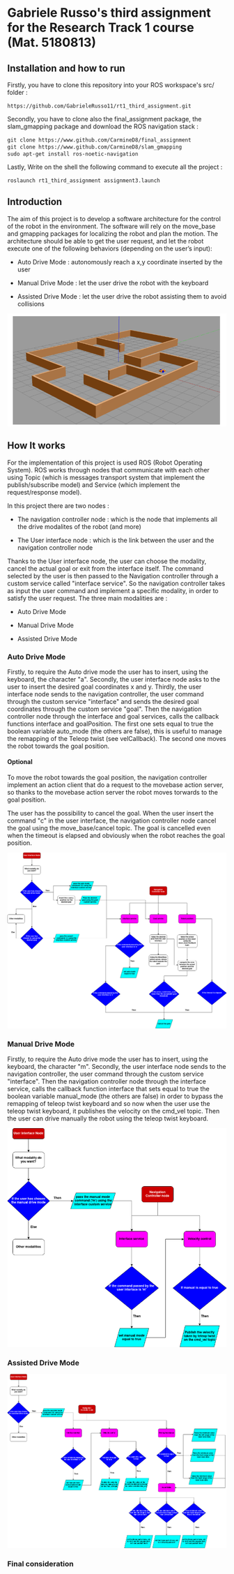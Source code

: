 # Gabriele Russo's third assignment for the Research Track 1 course (Mat. 5180813)

## Installation and how to run

Firstly, you have to clone this repository into your ROS workspace's src/ folder :

```
https://github.com/GabrieleRusso11/rt1_third_assignment.git
```

Secondly, you have to clone also the final_assignment package, the slam_gmapping 
package and download the ROS navigation stack :

```
git clone https://www.github.com/CarmineD8/final_assignment
git clone https://www.github.com/CarmineD8/slam_gmapping
sudo apt-get install ros-noetic-navigation
```

Lastly, Write on the shell the following command to execute all the project :

```
roslaunch rt1_third_assignment assignment3.launch
```

## Introduction

The aim of this project is to develop a software architecture for the control
of the robot in the environment. The software will rely on the move_base
and gmapping packages for localizing the robot and plan the motion.
The architecture should be able to get the user request, and let the robot 
execute one of the following behaviors (depending on the user’s input):

* Auto Drive Mode : autonomously reach a x,y coordinate inserted by the user

* Manual Drive Mode : let the user drive the robot with the keyboard

* Assisted Drive Mode : let the user drive the robot assisting them to avoid collisions

![Environment](https://github.com/GabrieleRusso11/rt1_third_assignment/blob/main/Environment.png)

## How It works

For the implementation of this project is used ROS (Robot Operating System). ROS works through nodes that communicate with each other using Topic (which is messages transport system that implement the publish/subscribe model) and Service (which implement the request/response model).

In this project there are two nodes :

* The navigation controller node : which is the node that implements all the drive modalites of the robot (and more)

* The User interface node : which is the link between the user and the navigation controller node

Thanks to the User interface node, the user can choose the modality, cancel the actual goal or exit from the interface itself.
The command selected by the user is then passed to the Navigation controller through a custom service called "interface service".
So the navigation controller takes as input the user command and implement a specific modality, in order to satisfy the user request.
The three main modalities are :

* Auto Drive Mode

* Manual Drive Mode

* Assisted Drive Mode

### Auto Drive Mode 

Firstly, to require the Auto drive mode the user has to insert, using the keyboard, the character "a".
Secondly, the user interface node asks to the user to insert the desired goal coordinates x and y.
Thirdly, the user interface node sends to the navigation controller, the user command through the custom service "interface" and sends the desired goal coordinates through the custom service "goal".
Then the navigation controller node through the interface and goal services, calls the callback functions interface and goalPosition.
The first one sets equal to true the boolean variable auto_mode (the others are false), this is useful to manage the remapping of the Teleop twist (see velCallback).
The second one moves the robot towards the goal position.

#### Optional

To move the robot towards the goal position, the navigation controller implement an action client that do a request to the movebase action server, so thanks to the movebase action server the robot moves torwards to the goal position.

The user has the possibility to cancel the goal. When the user insert the command "c" in the user interface, the navigation controller node cancel the goal using the move_base/cancel topic.
The goal is cancelled even when the timeout is elapsed and obviously when the robot reaches the goal position. 

![Automode_Flowchart](https://github.com/GabrieleRusso11/rt1_third_assignment/blob/main/Automode_Flowchart.png)


### Manual Drive Mode 

Firstly, to require the Auto drive mode the user has to insert, using the keyboard, the character "m".
Secondly, the user interface node sends to the navigation controller, the user command through the custom service "interface".
Then the navigation controller node through the interface service, calls the callback function interface that sets equal to true the boolean variable manual_mode (the others are false) in order to bypass the remapping of teleop twist keyboard and so now when the user use the teleop twist keyboard, it publishes the velocity on the cmd_vel topic.
Then the user can drive manually the robot using the teleop twist keyboard.

![Manualmode_Flowchart](https://github.com/GabrieleRusso11/rt1_third_assignment/blob/main/Manualmode_Flowchart.png)

### Assisted Drive Mode 

![Assistedmode_Flowchart](https://github.com/GabrieleRusso11/rt1_third_assignment/blob/main/Assistedmode_Flowchart.png)

### Final consideration